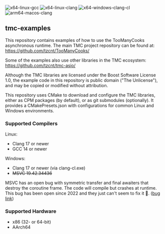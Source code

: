 ![x64-linux-gcc](https://github.com/tzcnt/tmc-examples/actions/workflows/x64-linux-gcc.yml/badge.svg) ![x64-linux-clang](https://github.com/tzcnt/tmc-examples/actions/workflows/x64-linux-clang.yml/badge.svg) ![x64-windows-clang-cl](https://github.com/tzcnt/tmc-examples/actions/workflows/x64-windows-clang-cl.yml/badge.svg) ![arm64-macos-clang](https://github.com/tzcnt/tmc-examples/actions/workflows/arm64-macos-clang.yml/badge.svg)

## tmc-examples
This repository contains examples of how to use the TooManyCooks asynchronous runtime. The main TMC project repository can be found at:
https://github.com/tzcnt/TooManyCooks/

Some of the examples also use other libraries in the TMC ecosystem:
https://github.com/tzcnt/tmc-asio/

Although the TMC libraries are licensed under the Boost Software License 1.0, the example code in this repository is public domain ("The Unlicense"), and may be copied or modified without attribution.

This repository uses CMake to download and configure the TMC libraries, either as CPM packages (by default), or as git submodules (optionally). It provides a CMakePresets.json with configurations for common Linux and Windows environments.

### Supported Compilers
Linux:
- Clang 17 or newer
- GCC 14 or newer

Windows:
- Clang 17 or newer (via clang-cl.exe)
- ~~MSVC 19.42.34436~~

MSVC has an open bug with symmetric transfer and final awaiters that destroy the coroutine frame. The code will compile but crashes at runtime. This bug has been open since 2022 and they just can't seem to fix it 🤔. ([bug link](https://developercommunity.visualstudio.com/t/Incorrect-code-generation-for-symmetric/1659260?scope=follow&viewtype=all))

### Supported Hardware
- x86 (32- or 64-bit)
- AArch64
